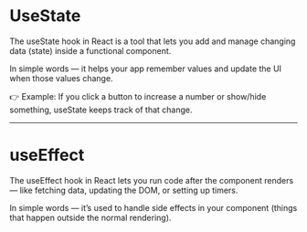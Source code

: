<h1>UseState</h1>
<p>The useState hook in React is a tool that lets you add and manage changing data (state) inside a functional component.

In simple words — it helps your app remember values and update the UI when those values change.

👉 Example: If you click a button to increase a number or show/hide something, useState keeps track of that change.</p>

********************************************************************

<h1>useEffect</h1>
<p>The useEffect hook in React lets you run code after the component renders — like fetching data, updating the DOM, or setting up timers.

In simple words — it’s used to handle side effects in your component (things that happen outside the normal rendering).</p>